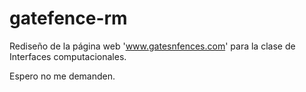 # gatefence-rm
Rediseño de la página web 'www.gatesnfences.com' para la clase de Interfaces computacionales.

Espero no me demanden.